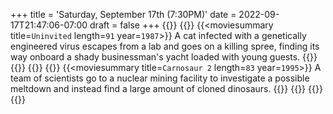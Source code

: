 +++
title = 'Saturday, September 17th (7:30PM)'
date = 2022-09-17T21:47:06-07:00
draft = false
+++
{{<movienight>}}
{{<movie>}}
{{<moviesummary title=`Uninvited` length=`91` year=`1987`>}}
A cat infected with a genetically engineered virus escapes from a lab and goes on a killing spree, finding its way onboard a shady businessman's yacht loaded with young guests.
{{</moviesummary>}}
{{<movietrailer NLzodptxQcQ>}}
{{</movie>}}
{{<movie>}}
{{<moviesummary title=`Carnosaur 2` length=`83` year=`1995`>}}
A team of scientists go to a nuclear mining facility to investigate a possible meltdown and instead find a large amount of cloned dinosaurs.
{{</moviesummary>}}
{{<movietrailer hg4IMbfwIBc>}}
{{</movie>}}
{{</movienight>}}